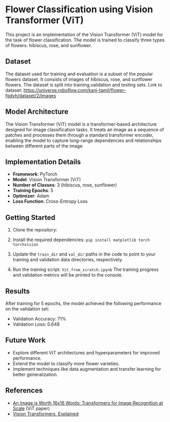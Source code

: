 # Flower Classification using Vision Transformer (ViT)

This project is an implementation of the Vision Transformer (ViT) model for the task of flower classification. The model is trained to classify three types of flowers: hibiscus, rose, and sunflower.


## Dataset

The dataset used for training and evaluation is a subset of the popular flowers dataset. It consists of images of hibiscus, rose, and sunflower flowers. The dataset is split into training,validation and testing sets.
Link to dataset: https://universe.roboflow.com/kani-tamil/flower-fgdvh/dataset/2/images

## Model Architecture

The Vision Transformer (ViT) model is a transformer-based architecture designed for image classification tasks. It treats an image as a sequence of patches and processes them through a standard transformer encoder, enabling the model to capture long-range dependencies and relationships between different parts of the image.

## Implementation Details

- **Framework**: PyTorch
- **Model**: Vision Transformer (ViT)
- **Number of Classes**: 3 (hibiscus, rose, sunflower)
- **Training Epochs**: 5
- **Optimizer**: Adam
- **Loss Function**: Cross-Entropy Loss

## Getting Started

1. Clone the repository:
  
2. Install the required dependencies:
   `pip install matplotlib torch torchvision`
3. Update the `train_dir` and `val_dir` paths in the code to point to your training and validation data directories, respectively.

4. Run the training script:
    `Vit_from_scratch.ipynb`
The training progress and validation metrics will be printed to the console.

## Results

After training for 5 epochs, the model achieved the following performance on the validation set:

- Validation Accuracy: 71%
- Validation Loss: 0.648

## Future Work

- Explore different ViT architectures and hyperparameters for improved performance.
- Extend the model to classify more flower varieties.
- Implement techniques like data augmentation and transfer learning for better generalization.

## References

- [An Image is Worth 16x16 Words: Transformers for Image Recognition at Scale](https://arxiv.org/abs/2010.11929) (ViT paper)
- [Vision Transformers, Explained](https://towardsdatascience.com/vision-transformers-explained-a9d07147e4c8)

